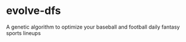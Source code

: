 # evolve-dfs
A genetic algorithm to optimize your baseball and football daily fantasy sports lineups

